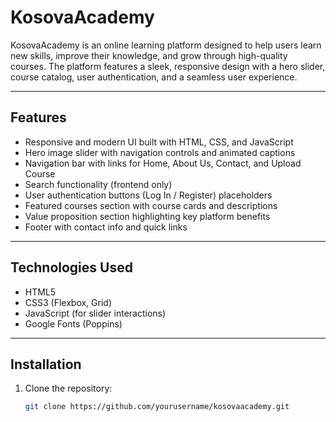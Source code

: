 # KosovaAcademy

KosovaAcademy is an online learning platform designed to help users learn new skills, improve their knowledge, and grow through high-quality courses. The platform features a sleek, responsive design with a hero slider, course catalog, user authentication, and a seamless user experience.

---

## Features

- Responsive and modern UI built with HTML, CSS, and JavaScript
- Hero image slider with navigation controls and animated captions
- Navigation bar with links for Home, About Us, Contact, and Upload Course
- Search functionality (frontend only)
- User authentication buttons (Log In / Register) placeholders
- Featured courses section with course cards and descriptions
- Value proposition section highlighting key platform benefits
- Footer with contact info and quick links

---

## Technologies Used

- HTML5
- CSS3 (Flexbox, Grid)
- JavaScript (for slider interactions)
- Google Fonts (Poppins)

---

## Installation

1. Clone the repository:

   ```bash
   git clone https://github.com/yourusername/kosovaacademy.git
